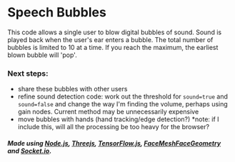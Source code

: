 # Speech Bubbles

This code  allows a single user to blow digital bubbles of sound. Sound is played back when the user's ear enters a bubble. The total number of bubbles is limited to 10 at a time. If you reach the maximum, the earliest blown bubble will 'pop'.

### Next steps:

- share these bubbles with other users
- refine sound detection code: work out the threshold for `sound=true` and `sound=false` and change the way I'm finding the volume, perhaps using gain nodes. Current method may be unnecessarily expensive
- move bubbles with hands (hand tracking/edge detection?) \*note: if I include this, will all the processing be too heavy for the browser?

##### Made using [Node.js](https://nodejs.org/en/), [Threejs](https://threejs.org/), [TensorFlow.js](https://www.tensorflow.org/graphics), [FaceMeshFaceGeometry](https://github.com/spite/FaceMeshFaceGeometry) and [Socket.io](https://socket.io/).